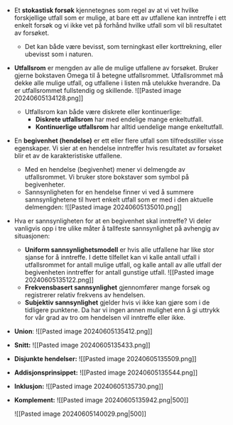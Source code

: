 - Et **stokastisk forsøk** kjennetegnes som regel av at vi vet hvilke forskjellige utfall som er mulige, at bare ett av utfallene kan inntreffe i ett enkelt forsøk og vi ikke vet på forhånd hvilke utfall som vil bli resultatet av forsøket. 
	- Det kan både være bevisst, som terningkast eller korttrekning, eller ubevisst som i naturen. 
- **Utfallsrom** er mengden av alle de mulige utfallene av forsøket. Bruker gjerne bokstaven Omega til å betegne utfallsrommet. Utfallsrommet må dekke alle mulige utfall, og utfallene i listen må utelukke hverandre. Da er utfallsrommet fullstendig og skillende.
	![[Pasted image 20240605134128.png]]
	- Utfallsrom kan både være diskrete eller kontinuerlige:
		- **Diskrete utfallsrom** har med endelige mange enkeltutfall.
		- **Kontinuerlige utfallsrom** har alltid uendelige mange enkeltutfall. 
- En **begivenhet (hendelse)** er ett eller flere utfall som tilfredsstiller visse egenskaper. Vi sier at en hendelse inntreffer hvis resultatet av forsøket blir et av de karakteristiske utfallene.
	- Med en hendelse (begivenhet) mener vi delmengde av utfallsrommet. Vi bruker store bokstaver som symbol på begivenheter.
	- Sannsynligheten for en hendelse finner vi ved å summere sannsynlighetene til hvert enkelt utfall som er med i den aktuelle delmengden:
		![[Pasted image 20240605135010.png]]
- Hva er sannsynligheten for at en begivenhet skal inntreffe? Vi deler vanligvis opp i tre ulike måter å tallfeste sannsynlighet på avhengig av situasjonen:
	- **Uniform sannsynlighetsmodell** er hvis alle utfallene har like stor sjanse for å inntreffe. I dette tilfellet kan vi kalle antall utfall i utfallsrommet for antall mulige utfall, og kalle antall av alle utfall der begivenheten inntreffer for antall gunstige utfall.
		![[Pasted image 20240605135122.png]]
	- **Frekvensbasert sannsynlighet** gjennomfører mange forsøk og registrerer relativ frekvens av hendelsen.
	- **Subjektiv sannsynlighet** gjelder hvis vi ikke kan gjøre som i de tidligere punktene. Da har vi ingen annen mulighet enn å gi uttrykk for vår grad av tro om hendelsen vil inntreffe eller ikke.  
- **Union**:
	![[Pasted image 20240605135412.png]]
- **Snitt:**
	![[Pasted image 20240605135433.png]]
- **Disjunkte hendelser:**
	![[Pasted image 20240605135509.png]]
- **Addisjonsprinsippet:**
	![[Pasted image 20240605135544.png]]
- **Inklusjon:**
	![[Pasted image 20240605135730.png]]
- **Komplement:**
	![[Pasted image 20240605135942.png|500]]
	
	![[Pasted image 20240605140029.png|500]]
	
	